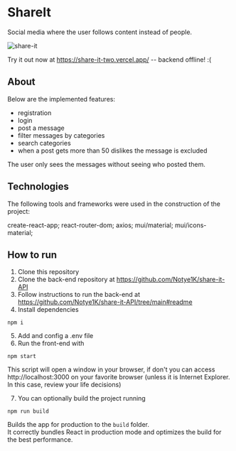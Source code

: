 # ShareIt

Social media where the user follows content instead of people.

![share-it](https://user-images.githubusercontent.com/71580986/175840943-61157127-c6a6-4f32-8151-6ca2678ea6fd.gif)

Try it out now at https://share-it-two.vercel.app/  -- backend offline! :(

## About

Below are the implemented features:

- registration
- login
- post a message
- filter messages by categories
- search categories
- when a post gets more than 50 dislikes the message is excluded

The user only sees the messages without seeing who posted them.

## Technologies

The following tools and frameworks were used in the construction of the project:

create-react-app; react-router-dom;
axios; mui/material; mui/icons-material;


## How to run

1. Clone this repository
2. Clone the back-end repository at https://github.com/Notye1K/share-it-API
3. Follow instructions to run the back-end at https://github.com/Notye1K/share-it-API/tree/main#readme
4. Install dependencies

 `npm i`
 
5. Add and config a .env file
6. Run the front-end with

 `npm start`

This script will open a window in your browser, if don't you can access http://localhost:3000 on your favorite browser (unless it is Internet Explorer. In this case, review your life decisions)

7. You can optionally build the project running

 `npm run build`

Builds the app for production to the `build` folder.\
It correctly bundles React in production mode and optimizes the build for the best performance.
